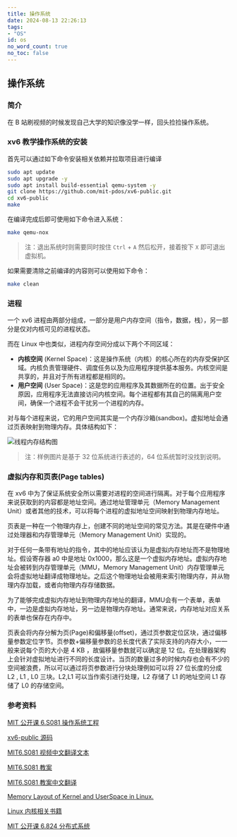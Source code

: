 ```yaml
---
title: 操作系统
date: 2024-08-13 22:26:13
tags:
- "OS"
id: os
no_word_count: true
no_toc: false
---
```


## 操作系统

### 简介

在 B 站刷视频的时候发现自己大学的知识像没学一样，回头捡捡操作系统。

### xv6 教学操作系统的安装

首先可以通过如下命令安装相关依赖并拉取项目进行编译

```bash
sudo apt update
sudo apt upgrade -y 
sudo apt install build-essential qemu-system -y
git clone https://github.com/mit-pdos/xv6-public.git
cd xv6-public
make
```

在编译完成后即可使用如下命令进入系统：

```bash
make qemu-nox
```

> 注：退出系统时则需要同时按住 `Ctrl` + `A` 然后松开，接着按下 `X` 即可退出虚拟机。

如果需要清除之前编译的内容则可以使用如下命令：

```bash
make clean
```

### 进程

一个 xv6 进程由两部分组成，一部分是用户内存空间（指令，数据，栈），另一部分是仅对内核可见的进程状态。

而在 Linux 中也类似，进程内存空间分成以下两个不同区域：

- **内核空间** (Kernel Space)：这是操作系统（内核）的核心所在的内存受保护区域。内核负责管理硬件、调度任务以及为应用程序提供基本服务。内核空间是共享的，并且对于所有进程都是相同的。
- **用户空间** (User Space)：这是您的应用程序及其数据所在的位置。出于安全原因，应用程序无法直接访问内核空间。每个进程都有其自己的隔离用户空间，确保一个进程不会干扰另一个进程的内存。

对与每个进程来说，它的用户空间其实是一个内存沙箱(sandbox)。虚拟地址会通过页表映射到物理内存。具体结构如下：

![线程内存结构图](https://lh3.googleusercontent.com/blogger_img_proxy/AEn0k_uxAF8seBbcHjy8T7ad5LwIrXqTJ99neYe1aIlbOU7JeXF-X9sUjqAtj51clYsR_csGZwVVt0bpdYXFdF-wV-XmHLN8sy_yzB0dWm6x_V9e3RaXITrNbuCCFA_HH3vd8MliqqtmfPzmh7Xd_qpqCQ=s0-d)

> 注：样例图片是基于 32 位系统进行表述的，64 位系统暂时没找到说明。

### 虚拟内存和页表(Page tables)

在 xv6 中为了保证系统安全所以需要对进程的空间进行隔离。对于每个应用程序来说获取到的内容都是地址空间。通过地址管理单元（Memory Management Unit）或者其他的技术，可以将每个进程的虚拟地址空间映射到物理内存地址。

页表是一种在一个物理内存上，创建不同的地址空间的常见方法。其是在硬件中通过处理器和内存管理单元（Memory Management Unit）实现的。

对于任何一条带有地址的指令，其中的地址应该认为是虚拟内存地址而不是物理地址。假设寄存器 a0 中是地址 0x1000，那么这是一个虚拟内存地址。虚拟内存地址会被转到内存管理单元（MMU，Memory Management Unit）内存管理单元会将虚拟地址翻译成物理地址。之后这个物理地址会被用来索引物理内存，并从物理内存加载，或者向物理内存存储数据。

为了能够完成虚拟内存地址到物理内存地址的翻译，MMU会有一个表单，表单中，一边是虚拟内存地址，另一边是物理内存地址。通常来说，内存地址对应关系的表单也保存在内存中。

页表会将内存分解为页(Page)和偏移量(offset)，通过页参数定位区块，通过偏移量参数定位字节。页参数+偏移量参数的总长度代表了实际支持的内存大小，一一般来说每个页的大小是 4 KB ，故偏移量参数就可以确定是 12 位。在处理器架构上会针对虚拟地址进行不同的长度设计。当页的数量过多的时候内存也会有不少的空间被浪费，所以可以通过将页参数进行分块处理例如可以将 27 位长度的分成 L2 , L1 , L0 三块。L2,L1 可以当作索引进行处理，L2 存储了 L1 的地址空间 L1 存储了 L0 的存储空间。

### 参考资料

[MIT 公开课 6.S081 操作系统工程](https://www.bilibili.com/video/BV19k4y1C7kA/?spm_id_from=333.788.recommend_more_video.0&vd_source=519553681f7d25c891ac4cfdc33d4884)

[xv6-public 源码](https://github.com/mit-pdos/xv6-public)

[MIT6.S081 视频中文翻译文本](https://mit-public-courses-cn-translatio.gitbook.io/mit6-s081)

[MIT6.S081 教案](https://pdos.csail.mit.edu/6.828/2020/xv6/book-riscv-rev1.pdf)

[MIT6.S081 教案中文翻译](https://github.com/zhenyu-zang/xv6-riscv-book-Chinese)

[Memory Layout of Kernel and UserSpace in Linux.](https://learnlinuxconcepts.blogspot.com/2014/03/memory-layout-of-userspace-c-program.html)

[Linux 内核相关书籍](https://www.kernel.org/doc)

[MIT 公开课 6.824 分布式系统](https://www.bilibili.com/video/BV1R7411t71W)
